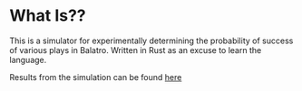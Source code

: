 # What Is??

This is a simulator for experimentally determining the probability of success of various plays in Balatro. Written in Rust as an excuse to learn the language.

Results from the simulation can be found [here](https://docs.google.com/spreadsheets/d/1dghSTUE5OjaN49X_FE1txfjbhDNF_aPxYV8TlgOhtxY/edit?usp=sharing)
